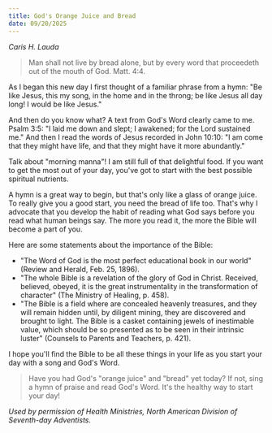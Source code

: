 ```yaml
---
title: God's Orange Juice and Bread
date: 09/20/2025
---
```


_Caris H. Lauda_

> <p></p>
> Man shall not live by bread alone, but by every word that proceedeth out of the mouth of God. Matt. 4:4.

As I began this new day I first thought of a familiar phrase from a hymn: "Be like Jesus, this my song, in the home and in the throng; be like Jesus all day long! I would be like Jesus."

And then do you know what? A text from God's Word clearly came to me. Psalm 3:5: "I laid me down and slept; I awakened; for the Lord sustained me." And then I read the words of Jesus recorded in John 10:10: "I am come that they might have life, and that they might have it more abundantly."

Talk about "morning manna"! I am still full of that delightful food. If you want to get the most out of your day, you've got to start with the best possible spiritual nutrients.

A hymn is a great way to begin, but that's only like a glass of orange juice. To really give you a good start, you need the bread of life too. That's why I advocate that you develop the habit of reading what God says before you read what human beings say. The more you read it, the more the Bible will become a part of you.

Here are some statements about the importance of the Bible:

- "The Word of God is the most perfect educational book in our world" (Review and Herald, Feb. 25, 1896).
- "The whole Bible is a revelation of the glory of God in Christ. Received, believed, obeyed, it is the great instrumentality in the transformation of character" (The Ministry of Healing, p. 458).
- "The Bible is a field where are concealed heavenly treasures, and they will remain hidden until, by diligent mining, they are discovered and brought to light. The Bible is a casket containing jewels of inestimable value, which should be so presented as to be seen in their intrinsic luster" (Counsels to Parents and Teachers, p. 421).

I hope you'll find the Bible to be all these things in your life as you start your day with a song and God's Word.

> <callout></callout>
> Have you had God's "orange juice" and "bread" yet today? If not, sing a hymn of praise and read God's Word. It's the healthy way to start your day!

_Used by permission of Health Ministries, North American Division of Seventh-day Adventists._